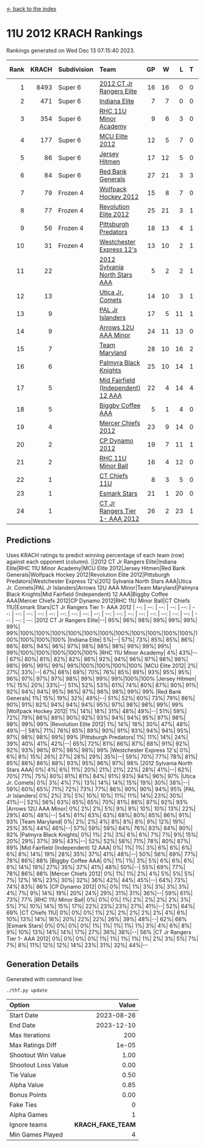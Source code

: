 [<- back to the index](readme.md)
# 11U 2012 KRACH Rankings
Rankings generated on Wed Dec 13 07:15:40 2023.

Rank|KRACH|Subdivision|Team|GP|W|L|T|OTW|OTL|SoS|Exp Wins|Win Diff
---:|---:|:---|:---|---:|---:|---:|---:|---:|---:|---:|---:|---:
1|8493|Super 6|[2012 CT Jr Rangers Elite](https://gamesheetstats.com/seasons/3664/teams/140909/schedule)|16|16|0|0|1|0|106|16.8|-0.1
2|471|Super 6|[Indiana Elite](https://gamesheetstats.com/seasons/3664/teams/144355/schedule)|7|7|0|0|0|0|9|7.9|0.0
3|354|Super 6|[RHC 11U Minor Academy](https://gamesheetstats.com/seasons/3664/teams/140913/schedule)|9|6|3|0|0|1|1759|6.8|-0.0
4|177|Super 6|[MCU Elite 2012](https://gamesheetstats.com/seasons/3664/teams/140908/schedule)|12|5|7|0|2|2|2705|5.8|-0.0
5|86|Super 6|[Jersey Hitmen](https://gamesheetstats.com/seasons/3664/teams/140915/schedule)|17|12|5|0|0|0|990|12.8|-0.0
6|84|Super 6|[Red Bank Generals](https://gamesheetstats.com/seasons/3664/teams/140916/schedule)|27|21|3|3|3|0|23|23.4|0.0
7|79|Frozen 4|[Wolfpack Hockey 2012](https://gamesheetstats.com/seasons/3664/teams/140914/schedule)|15|8|7|0|1|1|1155|8.8|-0.0
8|77|Frozen 4|[Revolution Elite 2012](https://gamesheetstats.com/seasons/3664/teams/140924/schedule)|25|21|3|1|1|1|19|22.4|0.0
9|56|Frozen 4|[Pittsburgh Predators](https://gamesheetstats.com/seasons/3664/teams/140925/schedule)|18|13|4|1|0|1|28|14.4|0.0
10|31|Frozen 4|[Westchester Express 12's](https://gamesheetstats.com/seasons/3664/teams/140919/schedule)|13|10|2|1|1|0|11|11.4|0.0
11|22||[2012 Sylvania North Stars AAA](https://gamesheetstats.com/seasons/3664/teams/162461/schedule)|5|2|2|1|0|0|160|3.4|0.0
12|13||[Utica Jr. Comets](https://gamesheetstats.com/seasons/3664/teams/140923/schedule)|14|10|3|1|2|0|13|11.4|0.0
13|9||[PAL Jr Islanders](https://gamesheetstats.com/seasons/3664/teams/140921/schedule)|17|5|11|1|0|2|982|6.4|0.0
14|9||[Arrows 12U AAA Minor](https://gamesheetstats.com/seasons/3664/teams/140920/schedule)|24|11|13|0|1|0|32|11.9|0.0
15|7||[Team Maryland](https://gamesheetstats.com/seasons/3664/teams/140928/schedule)|28|10|16|2|1|0|1202|11.9|0.0
16|6||[Palmyra Black Knights](https://gamesheetstats.com/seasons/3664/teams/140927/schedule)|25|10|14|1|0|1|22|11.4|0.0
17|5||[Mid Fairfield (Independent) 12 AAA](https://gamesheetstats.com/seasons/3664/teams/140910/schedule)|22|4|14|4|0|2|34|6.9|0.0
18|5||[Biggby Coffee AAA](https://gamesheetstats.com/seasons/3664/teams/144354/schedule)|5|1|4|0|0|0|163|1.9|0.0
19|4||[Mercer Chiefs 2012](https://gamesheetstats.com/seasons/3664/teams/140918/schedule)|23|9|14|0|0|1|17|9.9|0.0
20|2||[CP Dynamo 2012](https://gamesheetstats.com/seasons/3664/teams/140922/schedule)|19|7|11|1|1|0|15|8.4|0.0
21|2||[RHC 11U Minor Ball](https://gamesheetstats.com/seasons/3664/teams/140917/schedule)|16|4|12|0|0|1|20|4.9|0.0
22|1||[CT Chiefs 11U](https://gamesheetstats.com/seasons/3664/teams/140912/schedule)|8|3|5|0|0|1|4|3.9|0.0
23|1||[Esmark Stars](https://gamesheetstats.com/seasons/3664/teams/140926/schedule)|21|1|20|0|0|0|76|1.9|0.0
24|1||[CT Jr Rangers Tier 1- AAA 2012](https://gamesheetstats.com/seasons/3664/teams/140911/schedule)|26|2|23|1|0|0|32|3.4|0.0

## Predictions
Uses KRACH ratings to predict winning percentage of each team (row) against each opponent (column).
||2012 CT Jr Rangers Elite|Indiana Elite|RHC 11U Minor Academy|MCU Elite 2012|Jersey Hitmen|Red Bank Generals|Wolfpack Hockey 2012|Revolution Elite 2012|Pittsburgh Predators|Westchester Express 12's|2012 Sylvania North Stars AAA|Utica Jr. Comets|PAL Jr Islanders|Arrows 12U AAA Minor|Team Maryland|Palmyra Black Knights|Mid Fairfield (Independent) 12 AAA|Biggby Coffee AAA|Mercer Chiefs 2012|CP Dynamo 2012|RHC 11U Minor Ball|CT Chiefs 11U|Esmark Stars|CT Jr Rangers Tier 1- AAA 2012
| --: | --: | --: | --: | --: | --: | --: | --: | --: | --: | --: | --: | --: | --: | --: | --: | --: | --: | --: | --: | --: | --: | --: | --: | --: 
|2012 CT Jr Rangers Elite|--| 95%| 96%| 98%| 99%| 99%| 99%| 99%| 99%|100%|100%|100%|100%|100%|100%|100%|100%|100%|100%|100%|100%|100%|100%|100%
|Indiana Elite|  5%|--| 57%| 73%| 85%| 85%| 86%| 86%| 89%| 94%| 96%| 97%| 98%| 98%| 98%| 99%| 99%| 99%| 99%|100%|100%|100%|100%|100%
|RHC 11U Minor Academy|  4%| 43%|--| 67%| 80%| 81%| 82%| 82%| 86%| 92%| 94%| 96%| 97%| 98%| 98%| 98%| 99%| 99%| 99%| 99%|100%|100%|100%|100%
|MCU Elite 2012|  2%| 27%| 33%|--| 67%| 68%| 69%| 70%| 76%| 85%| 89%| 93%| 95%| 95%| 96%| 97%| 97%| 97%| 98%| 99%| 99%| 99%|100%|100%
|Jersey Hitmen|  1%| 15%| 20%| 33%|--| 51%| 52%| 53%| 61%| 74%| 80%| 87%| 90%| 91%| 92%| 94%| 94%| 95%| 96%| 97%| 98%| 98%| 99%| 99%
|Red Bank Generals|  1%| 15%| 19%| 32%| 49%|--| 51%| 52%| 60%| 73%| 79%| 86%| 90%| 91%| 92%| 94%| 94%| 94%| 95%| 97%| 98%| 98%| 99%| 99%
|Wolfpack Hockey 2012|  1%| 14%| 18%| 31%| 48%| 49%|--| 51%| 59%| 72%| 79%| 86%| 89%| 90%| 92%| 93%| 94%| 94%| 95%| 97%| 98%| 98%| 99%| 99%
|Revolution Elite 2012|  1%| 14%| 18%| 30%| 47%| 48%| 49%|--| 58%| 71%| 78%| 85%| 89%| 90%| 91%| 93%| 94%| 94%| 95%| 97%| 98%| 98%| 99%| 99%
|Pittsburgh Predators|  1%| 11%| 14%| 24%| 39%| 40%| 41%| 42%|--| 65%| 72%| 81%| 86%| 87%| 88%| 91%| 92%| 92%| 93%| 96%| 97%| 98%| 99%| 99%
|Westchester Express 12's|  0%|  6%|  8%| 15%| 26%| 27%| 28%| 29%| 35%|--| 59%| 70%| 77%| 78%| 81%| 85%| 86%| 86%| 88%| 93%| 95%| 96%| 97%| 98%
|2012 Sylvania North Stars AAA|  0%|  4%|  6%| 11%| 20%| 21%| 21%| 22%| 28%| 41%|--| 62%| 70%| 71%| 75%| 80%| 81%| 81%| 84%| 91%| 93%| 94%| 96%| 97%
|Utica Jr. Comets|  0%|  3%|  4%|  7%| 13%| 14%| 14%| 15%| 19%| 30%| 38%|--| 59%| 60%| 65%| 71%| 72%| 73%| 77%| 86%| 90%| 90%| 94%| 95%
|PAL Jr Islanders|  0%|  2%|  3%|  5%| 10%| 10%| 11%| 11%| 14%| 23%| 30%| 41%|--| 52%| 56%| 63%| 65%| 65%| 70%| 81%| 86%| 87%| 92%| 93%
|Arrows 12U AAA Minor|  0%|  2%|  2%|  5%|  9%|  9%| 10%| 10%| 13%| 22%| 29%| 40%| 48%|--| 54%| 61%| 63%| 63%| 68%| 80%| 85%| 86%| 91%| 93%
|Team Maryland|  0%|  2%|  2%|  4%|  8%|  8%|  8%|  9%| 12%| 19%| 25%| 35%| 44%| 46%|--| 57%| 59%| 59%| 64%| 76%| 83%| 84%| 90%| 92%
|Palmyra Black Knights|  0%|  1%|  2%|  3%|  6%|  6%|  7%|  7%|  9%| 15%| 20%| 29%| 37%| 39%| 43%|--| 52%| 52%| 58%| 71%| 78%| 80%| 87%| 89%
|Mid Fairfield (Independent) 12 AAA|  0%|  1%|  1%|  3%|  6%|  6%|  6%|  6%|  8%| 14%| 19%| 28%| 35%| 37%| 41%| 48%|--| 50%| 56%| 69%| 77%| 78%| 86%| 88%
|Biggby Coffee AAA|  0%|  1%|  1%|  3%|  5%|  6%|  6%|  6%|  8%| 14%| 19%| 27%| 35%| 37%| 41%| 48%| 50%|--| 55%| 69%| 77%| 78%| 86%| 88%
|Mercer Chiefs 2012|  0%|  1%|  1%|  2%|  4%|  5%|  5%|  5%|  7%| 12%| 16%| 23%| 30%| 32%| 36%| 42%| 44%| 45%|--| 64%| 73%| 74%| 83%| 86%
|CP Dynamo 2012|  0%|  0%|  1%|  1%|  3%|  3%|  3%|  3%|  4%|  7%|  9%| 14%| 19%| 20%| 24%| 29%| 31%| 31%| 36%|--| 59%| 61%| 73%| 77%
|RHC 11U Minor Ball|  0%|  0%|  0%|  1%|  2%|  2%|  2%|  2%|  3%|  5%|  7%| 10%| 14%| 15%| 17%| 22%| 23%| 23%| 27%| 41%|--| 52%| 64%| 69%
|CT Chiefs 11U|  0%|  0%|  0%|  1%|  2%|  2%|  2%|  2%|  2%|  4%|  6%| 10%| 13%| 14%| 16%| 20%| 22%| 22%| 26%| 39%| 48%|--| 62%| 68%
|Esmark Stars|  0%|  0%|  0%|  0%|  1%|  1%|  1%|  1%|  1%|  3%|  4%|  6%|  8%|  9%| 10%| 13%| 14%| 14%| 17%| 27%| 36%| 38%|--| 56%
|CT Jr Rangers Tier 1- AAA 2012|  0%|  0%|  0%|  0%|  1%|  1%|  1%|  1%|  1%|  2%|  3%|  5%|  7%|  7%|  8%| 11%| 12%| 12%| 14%| 23%| 31%| 32%| 44%|--

## Generation Details

Generated with command line:
```
./thf.py update
```

| Option | Value |
| :----- | ----: |
| Start Date | 2023-08-26 |
| End Date | 2023-12-10 |
| Max Iterations | 200 |
| Max Ratings Diff | 1e-05 |
| Shootout Win Value | 1.00 |
| Shootout Loss Value | 0.00 |
| Tie Value | 0.50 |
| Alpha Value | 0.85 |
| Bonus Points | 0.00 |
| Fake Ties | 0 |
| Alpha Games | 1 |
| Ignore teams | __KRACH_FAKE_TEAM__ |
| Min Games Played | 4 |

